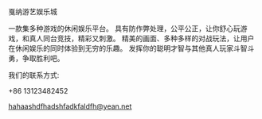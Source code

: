 
戛纳游艺娱乐城

一款集多种游戏的休闲娱乐平台。
具有防作弊处理，公平公正，让你舒心玩游戏，和真人同台竞技，精彩又刺激。
精美的画面、多种多样的对战玩法，让用户在休闲娱乐的同时体验到无穷的乐趣。
发挥你的聪明才智与其他真人玩家斗智斗勇，争取胜利吧。


我们的联系方式:

+86 13123482452

hahaashdfhadshfadkfaldfh@yean.net

